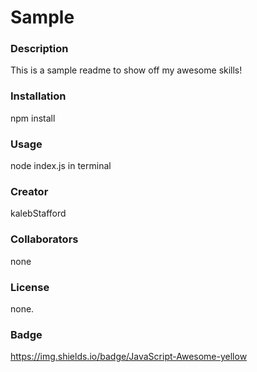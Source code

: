# Sample

### Description
This is a sample readme to show off my awesome skills!

### Installation
npm install

### Usage
node index.js in terminal

### Creator
kalebStafford

### Collaborators
none

### License
none.

### Badge
https://img.shields.io/badge/JavaScript-Awesome-yellow